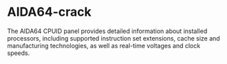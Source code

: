 # AIDA64-crack
The AIDA64 CPUID panel provides detailed information about installed processors, including supported instruction set extensions, cache size and manufacturing technologies, as well as real-time voltages and clock speeds.
